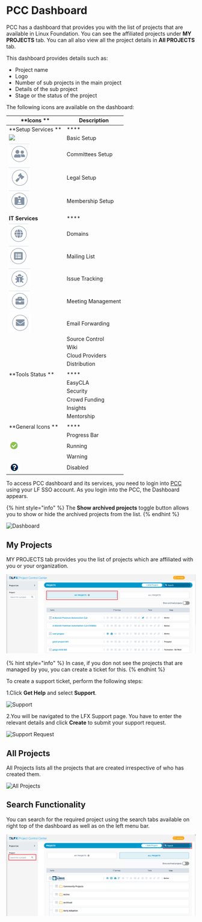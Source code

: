 # PCC Dashboard

PCC has a dashboard that provides you with the list of projects that are available in Linux Foundation. You can see the affiliated projects under **MY PROJECTS** tab. You can all also view all the project details in **All PROJECTS** tab.&#x20;

This dashboard provides details such as:

* Project name
* Logo
* Number of sub projects in the main project
* Details of the sub project
* Stage or the status of the project

The following icons are available on the dashboard:

| **Icons **                               | **Description**    |
| ---------------------------------------- | ------------------ |
| **Setup Services **                      | ****               |
| ![](../.gitbook/assets/Basic\_Setup.png) | Basic Setup        |
|  ![](../.gitbook/assets/Commitee.png)    | Committees Setup   |
| ![](../.gitbook/assets/Logeal.png)       | Legal  Setup       |
| ![](../.gitbook/assets/Membership.png)   | Membership Setup   |
|                                          |                    |
| **IT Services**                          | ****               |
|  ![](<../.gitbook/assets/Domain .png>)   | Domains            |
|  ![](<../.gitbook/assets/Mailing .png>)  | Mailing List       |
| ![](../.gitbook/assets/Issue.png)        | Issue Tracking     |
| ![](../.gitbook/assets/Meetings.png)     | Meeting Management |
| ![](<../.gitbook/assets/Email (1).png>)  | Email Forwarding   |
|                                          | Source Control     |
|                                          | Wiki               |
|                                          | Cloud Providers    |
|                                          | Distribution       |
|                                          |                    |
| **Tools Status **                        | ****               |
|                                          | EasyCLA            |
|                                          | Security           |
|                                          | Crowd Funding      |
|                                          | Insights           |
|                                          | Mentorship         |
|                                          |                    |
| **General Icons **                       | ****               |
|                                          | Progress Bar       |
| ![](<../.gitbook/assets/Running .png>)   | Running            |
|                                          | Warning            |
| ![](../.gitbook/assets/Disabled.png)     | Disabled           |

To access PCC dashboard and its services, you need to login into [PCC](http://projectadmin.lfx.linuxfoundation.org) using your LF SSO account. As you login into the PCC, the Dashboard appears.

{% hint style="info" %}
The **Show archived projects** toggle button allows you to show or hide the archived projects from the list.&#x20;
{% endhint %}

![Dashboard](../.gitbook/assets/All\_Projects.png)

## My Projects <a href="my-projects" id="my-projects"></a>

MY PROJECTS tab provides you the list of projects which are affiliated with you or your organization.&#x20;

![My Project](<../.gitbook/assets/My Projects.png>)

{% hint style="info" %}
In case, if you don not see the projects that are managed by you, you can create a ticket for this.
{% endhint %}

To create a support ticket, perform the following steps:

1.Click **Get Help** and select **Support**.

![Support](https://gblobscdn.gitbook.com/assets%2F-MHQvtXGepWEfHqN\_nkC%2F-MPsqxNkI8EzMv0ClU6w%2F-MPssJQEbst5Du47g3bK%2FSupport.png?alt=media\&token=ac403170-a6d3-4b1c-a492-4118364c807e)

2.You will be navigated to the LFX Support page. You have to enter the relevant details and click **Create** to submit your support request.

![Support Request](https://gblobscdn.gitbook.com/assets%2F-MHQvtXGepWEfHqN\_nkC%2F-MPsqxNkI8EzMv0ClU6w%2F-MPsuJzMR1NcCJRUzSrk%2FSupport\_Request.png?alt=media\&token=e6a07b16-74fe-4ae8-b649-00d42362d704)

## All Projects&#x20;

All Projects lists all the projects that are created irrespective of who has created them.&#x20;

![All Projects](../.gitbook/assets/All\_Projects1.png)

## Search Functionality&#x20;

You can search for the required project using the search tabs available on right top of the dashboard as well as on the left menu bar.&#x20;

![Search](<../.gitbook/assets/Search (1).png>)

